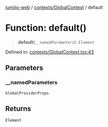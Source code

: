[lumilio-web](../../../modules.md) / [contexts/GlobalContext](../index.md) / default

# Function: default()

> **default**(`__namedParameters`): `Element`

Defined in: [contexts/GlobalContext.tsx:43](https://github.com/EdwinZhanCN/Lumilio-Photos/blob/d7ee437668dbf25a0ccb307a371076d5d13f8e8d/web/src/contexts/GlobalContext.tsx#L43)

## Parameters

### \_\_namedParameters

`GlobalProviderProps`

## Returns

`Element`

